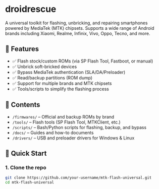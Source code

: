 # droidrescue

A universal toolkit for flashing, unbricking, and repairing smartphones powered by MediaTek (MTK) chipsets. Supports a wide range of Android brands including Xiaomi, Realme, Infinix, Vivo, Oppo, Tecno, and more.

## 🔧 Features

- ✅ Flash stock/custom ROMs (via SP Flash Tool, Fastboot, or manual)
- ✅ Unbrick soft-bricked devices
- ✅ Bypass MediaTek authentication (SLA/DA/Preloader)
- ✅ Read/backup partitions (ROM dump)
- ✅ Support for multiple brands and MTK chipsets
- ✅ Tools/scripts to simplify the flashing process

## 📁 Contents

- `/firmwares/` – Official and backup ROMs by brand
- `/tools/` – Flash tools (SP Flash Tool, MTKClient, etc.)
- `/scripts/` – Bash/Python scripts for flashing, backup, and bypass
- `/docs/` – Guides and how-to documents
- `/drivers/` – USB and preloader drivers for Windows & Linux

## 🚀 Quick Start

### 1. Clone the repo
```bash
git clone https://github.com/your-username/mtk-flash-universal.git
cd mtk-flash-universal
